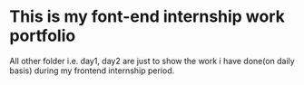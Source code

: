 # This is my font-end internship work portfolio
All other folder i.e. day1, day2 
are just to show the work i have done(on daily basis) during my frontend internship period.
